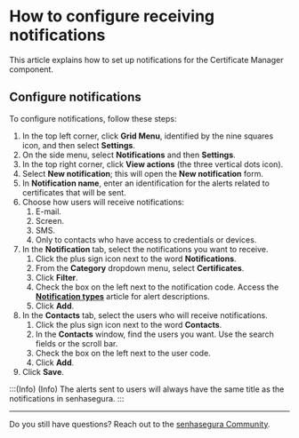 # How to configure receiving notifications

This article explains how to set up notifications for the Certificate Manager component.

## Configure notifications
To configure notifications, follow these steps:

1. In the top left corner, click **Grid Menu**, identified by the nine squares icon, and then select **Settings**.
2. On the side menu, select **Notifications** and then **Settings**.
3. In the top right corner, click **View actions** (the three vertical dots icon).
4. Select **New notification**; this will open the **New notification** form.
5. In **Notification name**, enter an identification for the alerts related to certificates that will be sent.
6. Choose how users will receive notifications:
    1. E-mail.
    2. Screen.
    3. SMS.
    4. Only to contacts who have access to credentials or devices.
7. In the **Notification** tab, select the notifications you want to receive.
    1. Click the plus sign icon next to the word **Notifications**.
    2. From the **Category** dropdown menu, select **Certificates**.
    3. Click **Filter**.
    4. Check the box on the left next to the notification code. Access  the [**Notification types**](/v3-32/docs/certificate-manager-notification-types) article for alert descriptions.
    5. Click **Add**.
8. In the **Contacts** tab, select the users who will receive notifications.
    1. Click the plus sign icon next to the word **Contacts**.
    2. In the **Contacts** window, find the users you want. Use the search fields or the scroll bar.
    3. Check the box on the left next to the user code.
    4. Click **Add**.
9. Click **Save**.

:::(Info) (Info)
The alerts sent to users will always have the same title as the notifications in senhasegura.
:::
***
Do you still have questions? Reach out to the [senhasegura Community](https://community.senhasegura.io/).